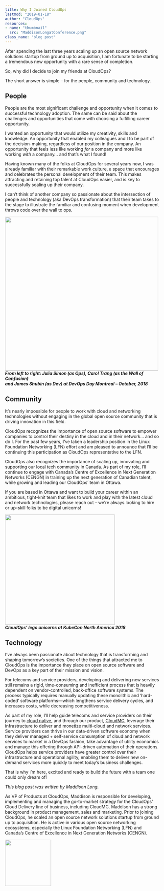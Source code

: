 ```yaml
---
title: Why I Joined CloudOps
lastmod: "2019-01-18"
author: "CloudOps"
resources:
- name: "thumbnail"
  src: "MaddisonLongatConference.png"
class_name: "blog post"
---
```


<p>After spending the last three years scaling up an open source network solutions startup from ground up to acquisition, I am fortunate to be starting a tremendous new opportunity with a rare sense of completion.</p>

<p>So, why did I decide to join my friends at CloudOps?</p>

<p>The short answer is simple – for the people, community and technology.</p>

<h2>People</h2>

<p>People are the most significant challenge and opportunity when it comes to successful technology adoption. The same can be said about the challenges and opportunities that come with choosing a fulfilling career opportunity.</p>

<p>I wanted an opportunity that would utilize my creativity, skills and knowledge. An opportunity that enabled my colleagues and I to be part of the decision-making, regardless of our position in the company. An opportunity that feels less like working <em>for</em> a company and more like working <em>with</em> a company… and that’s what I found!</p>

<p>Having known many of the folks at CloudOps for several years now, I was already familiar with their remarkable work culture, a space that encourages and celebrates the personal development of their team. This makes attracting and retaining top talent at CloudOps easier, and is key to successfully scaling up their company.</p>

<p>I can’t think of another company so passionate about the intersection of people and technology (aka DevOps transformation) that their team takes to the stage to illustrate the familiar and confusing moment when development throws code over the wall to ops.</p>

<img style="width: 500px;" src="/images/blog/post/carolwall.png" class="main-blog-image">

<figcaption><strong><em>From left to right: Julia Simon (as Ops), Carol Trang (as the Wall of Confusion) </em><br><em>and James Shubin (as Dev) at DevOps Day Montreal – October, 2018</em></strong></figcaption>

<h2>Community</h2>

<p>It’s nearly impossible for people to work with cloud and networking technologies without engaging in the global open source community that is driving innovation in this field.</p>

<p>CloudOps recognizes the importance of open source software to empower companies to control their destiny in the cloud and in their network… and so do I. For the past few years, I’ve taken a leadership position in the Linux Foundation Networking (LFN) effort and am pleased to announce that I’ll be continuing this participation as CloudOps representative to the LFN.</p>

<p>CloudOps also recognizes the importance of scaling up, innovating and supporting our local tech community in Canada. As part of my role, I’ll continue to engage with Canada’s Centre of Excellence in Next Generation Networks (CENGN) in training up the next generation of Canadian talent, while growing and leading our CloudOps’ team in Ottawa.</p>

<p>If you are based in Ottawa and want to build your career within an ambitious, tight-knit team that likes to work and play with the latest cloud and network technologies, please reach out – we’re always looking to hire or up-skill folks to be digital unicorns!</p>

<img style="width: 358px;" src="/images/blog/post/LegoUnicorns.png" class="main-blog-image">
<figcaption><strong><em>CloudOps’ lego unicorns at KubeCon North America 2018</em></strong></figcaption>

<h2>Technology</h2>

<p>I’ve always been passionate about technology that is transforming and shaping tomorrow’s societies. One of the things that attracted me to CloudOps is the importance they place on open source software and DevOps as a key part of their mission and vision.</p>

<p>For telecoms and service providers, developing and delivering new services still remains a rigid, time-consuming and inefficient process that is heavily dependent on vendor-controlled, back-office software systems. The process typically requires manually updating these monolithic and ‘hard-coded’ software platforms—which lengthens service delivery cycles, and increases costs, while decreasing competitiveness.</p>

<p>As part of my role, I’ll help guide telecoms and service providers on their journey to <a href="https://www.cloudops.com/2018/11/why-cloud-native-cloud-agnostic-platforms-and-automation-driving-business-value/">cloud native</a>, and through our product, <a href="https://www.cloudops.com/cloudmc/">CloudMC</a>, leverage their infrastructure to deliver and monetize multi-cloud and network services. Service providers can thrive in our data-driven software economy when they deliver managed + self-service consumption of cloud and network services to market in a DevOps fashion, take advantage of utility economics and manage this offering through API-driven automation of their operations. CloudOps helps service providers have greater control over their infrastructure and operational agility, enabling them to deliver new on-demand services more quickly to meet today’s business challenges.</p>

<p>That is why I’m here, excited and ready to build the future with a team one could only dream of!<p>

<p><em>This&nbsp;blog&nbsp;post&nbsp;was&nbsp;written&nbsp;by&nbsp;Maddison&nbsp;Long.</em></p>

<p>As VP of Products at CloudOps, Maddison is responsible for developing, implementing and managing the go-to-market strategy for the CloudOps’ Cloud Delivery line of business, including CloudMC. Maddison has a strong background in product management, sales and marketing. Prior to joining CloudOps, he scaled an open source network solutions startup from ground up to acquisition. He is active in various open source networking ecosystems, especially the Linux Foundation Networking (LFN) and Canada’s Centre of Excellence in Next Generation Networks (CENGN).</p>

<img style="width: 150px;" class="alignright" src="/images/blog/post/MaddisonLong.jpg" class="main-blog-image">